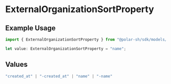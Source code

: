 # ExternalOrganizationSortProperty

## Example Usage

```typescript
import { ExternalOrganizationSortProperty } from "@polar-sh/sdk/models/components/externalorganizationsortproperty.js";

let value: ExternalOrganizationSortProperty = "name";
```

## Values

```typescript
"created_at" | "-created_at" | "name" | "-name"
```